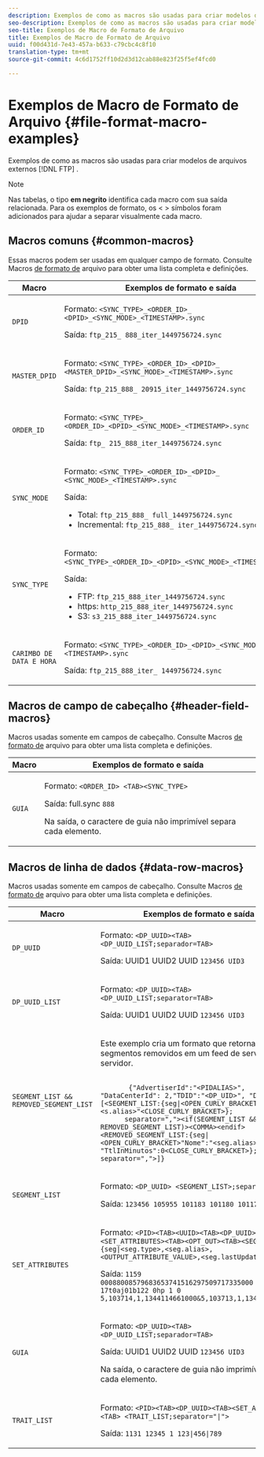 ```yaml
---
description: Exemplos de como as macros são usadas para criar modelos de arquivos FTP externos.
seo-description: Exemplos de como as macros são usadas para criar modelos de arquivos FTP externos.
seo-title: Exemplos de Macro de Formato de Arquivo
title: Exemplos de Macro de Formato de Arquivo
uuid: f00d431d-7e43-457a-b633-c79cbc4c8f10
translation-type: tm+mt
source-git-commit: 4c6d1752ff10d2d3d12cab88e823f25f5ef4fcd0

---
```



# Exemplos de Macro de Formato de Arquivo {#file-format-macro-examples}

Exemplos de como as macros são usadas para criar modelos de arquivos externos [!DNL FTP] .

>[!NOTE]
>
>Nas tabelas, o tipo **em negrito** identifica cada macro com sua saída relacionada. Para os exemplos de formato, os &lt; &gt; símbolos foram adicionados para ajudar a separar visualmente cada macro.

## Macros comuns {#common-macros}

Essas macros podem ser usadas em qualquer campo de formato. Consulte Macros [de formato de](../formats/file-formats.md) arquivo para obter uma lista completa e definições.

<table id="table_B5073597219B470298EE614902DACAE8"> 
 <thead> 
  <tr> 
   <th colname="col1" class="entry"> Macro </th> 
   <th colname="col2" class="entry"> Exemplos de formato e saída </th> 
  </tr> 
 </thead>
 <tbody> 
  <tr> 
   <td colname="col1"> <p> <code>DPID </code> </p> </td> 
   <td colname="col2"> <p>Formato: <code>&lt;SYNC_TYPE&gt;_&lt;ORDER_ID&gt;_ &lt;DPID&gt;_&lt;SYNC_MODE&gt;_&lt;TIMESTAMP&gt;.sync </code> </p> <p>Saída: <code>ftp_215_ 888_iter_1449756724.sync </code> </p> </td> 
  </tr> 
  <tr> 
   <td colname="col1"> <p> <code>MASTER_DPID </code> </p> </td> 
   <td colname="col2"> <p>Formato: <code>&lt;SYNC_TYPE&gt;_&lt;ORDER_ID&gt;_&lt;DPID&gt;_ &lt;MASTER_DPID&gt;_&lt;SYNC_MODE&gt;_&lt;TIMESTAMP&gt;.sync </code> </p> <p>Saída: <code>ftp_215_888_ 20915_iter_1449756724.sync </code> </p> </td> 
  </tr> 
  <tr> 
   <td colname="col1"> <p> <code>ORDER_ID </code> </p> </td> 
   <td colname="col2"> <p>Formato: <code>&lt;SYNC_TYPE&gt;_ &lt;ORDER_ID&gt;_&lt;DPID&gt;_&lt;SYNC_MODE&gt;_&lt;TIMESTAMP&gt;.sync </code> </p> <p>Saída: <code>ftp_ 215_888_iter_1449756724.sync </code> </p> </td> 
  </tr> 
  <tr> 
   <td colname="col1"> <p> <code>SYNC_MODE </code> </p> </td> 
   <td colname="col2"> <p>Formato: <code>&lt;SYNC_TYPE&gt;_&lt;ORDER_ID&gt;_&lt;DPID&gt;_ &lt;SYNC_MODE&gt;_&lt;TIMESTAMP&gt;.sync </code> </p> <p>Saída: 
     <ul id="ul_F63D7B78AF1246639D6ED85C1621B17C"> 
      <li id="li_4D0D7B4D047345FE861FCBA2BD0408ED">Total: <code>ftp_215_888_ full_1449756724.sync </code> </li> 
      <li id="li_23F4D1F6B2784E599EDA29AA457327E6">Incremental: <code>ftp_215_888_ iter_1449756724.sync </code> </li> 
     </ul> </p> </td> 
  </tr> 
  <tr> 
   <td colname="col1"> <p> <code>SYNC_TYPE </code> </p> </td> 
   <td colname="col2"> <p>Formato: <code>&lt;SYNC_TYPE&gt;_&lt;ORDER_ID&gt;_&lt;DPID&gt;_&lt;SYNC_MODE&gt;_&lt;TIMESTAMP&gt;.sync </code> </p> <p>Saída: 
     <ul id="ul_11B14E740E40474F8302BDB809C428FE"> 
      <li id="li_54A3EAA468B44AC8B2528F855E03D04B">FTP: <code>ftp_215_888_iter_1449756724.sync </code> </li> 
      <li id="li_93468C56B661463CA7F62B1F5D3A53FF">https: <code>http_215_888_iter_1449756724.sync </code> </li> 
      <li id="li_8A204C7BEDBC41C096FE953B5F827DEC">S3: <code>s3_215_888_iter_1449756724.sync </code> </li> 
     </ul> </p> </td> 
  </tr> 
  <tr> 
   <td colname="col1"> <p> <code>CARIMBO DE DATA E HORA </code> </p> </td> 
   <td colname="col2"> <p>Formato: <code>&lt;SYNC_TYPE&gt;_&lt;ORDER_ID&gt;_&lt;DPID&gt;_&lt;SYNC_MODE&gt;_ &lt;TIMESTAMP&gt;.sync </code> </p> <p>Saída: <code>ftp_215_888_iter_ 1449756724.sync </code> </p> </td> 
  </tr> 
 </tbody> 
</table>

## Macros de campo de cabeçalho {#header-field-macros}

Macros usadas somente em campos de cabeçalho. Consulte Macros [de formato de](../formats/file-formats.md) arquivo para obter uma lista completa e definições.

<table id="table_ABC31B3D660D47969E111EBC734D5BBC"> 
 <thead> 
  <tr> 
   <th colname="col1" class="entry"> Macro </th> 
   <th colname="col2" class="entry"> Exemplos de formato e saída </th> 
  </tr> 
 </thead>
 <tbody> 
  <tr> 
   <td colname="col1"> <p> <code>GUIA </code> </p> </td> 
   <td colname="col2"> <p>Formato: <code>&lt;ORDER_ID&gt; &lt;TAB&gt;&lt;SYNC_TYPE&gt; </code> </p> <p>Saída: full.sync <code>888 </code> </p> <p>Na saída, o caractere de guia não imprimível separa cada elemento. </p> </td>
  </tr>
 </tbody>
</table>

## Macros de linha de dados {#data-row-macros}

Macros usadas somente em campos de cabeçalho. Consulte Macros [de formato de](../formats/file-formats.md) arquivo para obter uma lista completa e definições.

<table id="table_408C6DD2B9D54550B003EAC93562E64F"> 
 <thead> 
  <tr> 
   <th colname="col1" class="entry"> Macro </th> 
   <th colname="col2" class="entry"> Exemplos de formato e saída </th> 
  </tr> 
 </thead>
 <tbody> 
  <tr> 
   <td colname="col1"> <p> <code>DP_UUID </code> </p> </td> 
   <td colname="col2"> <p>Formato: <code>&lt;DP_UUID&gt;&lt;TAB&gt;&lt;DP_UUID_LIST;separador=TAB&gt; </code> </p> <p>Saída: UUID1 UUID2 UUID <code>123456 UID3 </code> </p> </td> 
  </tr> 
  <tr> 
   <td colname="col1"> <p> <code>DP_UUID_LIST </code> </p> </td> 
   <td colname="col2"> <p>Formato: <code>&lt;DP_UUID&gt;&lt;TAB&gt; &lt;DP_UUID_LIST;separator=TAB&gt; </code> </p> <p>Saída: UUID1 UUID2 UUID <code>123456 UID3 </code> </p> </td> 
  </tr> 
  <tr> 
   <td colname="col1"> <p> <code>SEGMENT_LIST &amp;&amp; REMOVED_SEGMENT_LIST </code> </p> </td> 
   <td colname="col2"> <p>Este exemplo cria um formato que retorna segmentos removidos em um feed de servidor para servidor. </p> <p> 
     <code>
       {"AdvertiserId":"&lt;PIDALIAS&gt;", "DataCenterId": 2,"TDID":"&lt;DP_UID&gt;", "Dados":[&lt;SEGMENT_LIST:{seg|&lt;OPEN_CURLY_BRACKET&gt;"Nome":"&lt;s.alias&gt;"&lt;CLOSE_CURLY_BRACKET&gt;}; 
      separator=","&gt;&lt;if(SEGMENT_LIST &amp;&amp; REMOVED_SEGMENT_LIST)&gt;&lt;COMMA&gt;&lt;endif&gt; &lt;REMOVED_SEGMENT_LIST:{seg|&lt;OPEN_CURLY_BRACKET&gt;"Nome":"&lt;seg.alias&gt;", "TtlInMinutos":0&lt;CLOSE_CURLY_BRACKET&gt;}; separator=","&gt;]} </code> </p> </td> 
  </tr> 
  <tr> 
   <td colname="col1"> <p> <code>SEGMENT_LIST </code> </p> </td> 
   <td colname="col2"> <p>Formato: <code>&lt;DP_UUID&gt; &lt;SEGMENT_LIST&gt;;separador=" "&gt; </code> </p> <p>Saída: <code>123456 105955 101183 101180 101179 </code> </p> </td> 
  </tr> 
  <tr> 
   <td colname="col1"> <p> <code>SET_ATTRIBUTES </code> </p> </td> 
   <td colname="col2"> <p>Formato: <code>&lt;PID&gt;&lt;TAB&gt;&lt;UUID&gt;&lt;TAB&gt;&lt;DP_UUID&gt;&lt;TAB&gt; &lt;SET_ATTRIBUTES&gt;&lt;TAB&gt;&lt;OPT_OUT&gt;&lt;TAB&gt;&lt;SEGMENT_LIST:{seg|&lt;seg.type&gt;,&lt;seg.alias&gt;,&lt;OUTPUT_ATTRIBUTE_VALUE&gt;,&lt;seg.lastUpdateTime&gt;&amp;} </code> </p> <p>Saída: <code>1159 00088008579683653741516297509717335000 17t0aj01b122 0hp 1 0 5,103714,1,1344114661000&amp;5,103713,1,1343250661000 </code> </p> </td>
  </tr>
  <tr> 
   <td colname="col1"> <p> <code>GUIA </code> </p> </td> 
   <td colname="col2"> <p>Formato: <code>&lt;DP_UUID&gt;&lt;TAB&gt;&lt;DP_UUID_LIST;separador=TAB&gt; </code> </p> <p>Saída: UUID1 UUID2 UUID <code>123456 UID3 </code> </p> <p>Na saída, o caractere de guia não imprimível separa cada elemento. </p> </td> 
  </tr> 
  <tr> 
   <td colname="col1"> <p> <code>TRAIT_LIST </code> </p> </td> 
   <td colname="col2"> <p>Formato: <code>&lt;PID&gt;&lt;TAB&gt;&lt;DP_UUID&gt;&lt;TAB&gt;&lt;SET_ATTRIBUTES&gt;&lt;TAB&gt; &lt;TRAIT_LIST;separator="|"&gt; </code> </p> <p>Saída: <code>1131 12345 1 123|456|789 </code> </p> </td> 
  </tr> 
 </tbody> 
</table>
